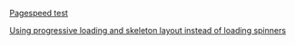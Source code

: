 [Pagespeed test](https://pagespeed.web.dev)

[Using progressive loading and skeleton layout instead of loading spinners](http://blog.iamsuleiman.com/stop-using-loading-spinner-theres-something-better/ )